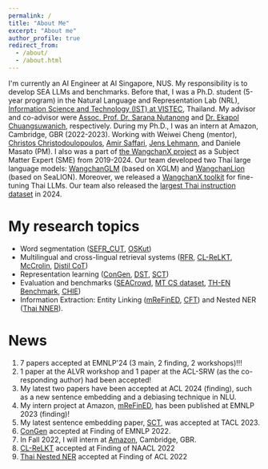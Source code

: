```yaml
---
permalink: /
title: "About Me"
excerpt: "About me"
author_profile: true
redirect_from: 
  - /about/
  - /about.html
---
```


I'm currently an AI Engineer at AI Singapore, NUS. My responsibility is to develop SEA LLMs and benchmarks. Before that, I was a Ph.D. student (5-year program) in the Natural Language and Representation Lab (NRL), [Information Science and Technology (IST) at VISTEC](https://vistec.ist/), Thailand.
My advisor and co-advisor were [Assoc. Prof. Dr. Sarana Nutanong](https://scholar.google.com/citations?user=fEPAC_AAAAAJ&hl=th) and [Dr. Ekapol Chuangsuwanich](https://scholar.google.com/citations?user=ST-jPeYAAAAJ&hl=th), respectively. During my Ph.D., I was an intern at Amazon, Cambridge, GBR (2022-2023). Working with Weiwei Cheng (mentor), [Christos Christodoulopoulos](https://scholar.google.com/citations?user=oZORQtwAAAAJ&hl=en), [Amir Saffari](https://scholar.google.co.uk/citations?user=QJX4mnQAAAAJ&hl=en), [Jens Lehmann](https://scholar.google.com/citations?user=sEaQ5rgAAAAJ&hl=th&oi=ao), and Daniele Masato (PM). I also was a part of [the WangchanX project](https://www.wangchan.ai/home) as a Subject Matter Expert (SME) from 2019-2024. Our team developed two Thai large language models: [WangchanGLM](https://github.com/PyThaiNLP/WangChanGLM) (based on XGLM) and [WangchanLion](https://huggingface.co/airesearch/WangchanLion7B) (based on SeaLION). Moreover, we released a [WangchanX toolkit](https://github.com/vistec-AI/WangchanX) for fine-tuning Thai LLMs. Our team also released the [largest Thai instruction dataset](https://huggingface.co/datasets/airesearch/WangchanThaiInstruct) in 2024.  

My research topics
======
- Word segmentation ([SEFR_CUT](https://www.aclweb.org/anthology/2020.emnlp-main.315/), [OSKut](https://aclanthology.org/2021.findings-acl.86.pdf))
- Multilingual and cross-lingual retrieval systems ([RFR](https://aclanthology.org/2021.findings-emnlp.80/), [CL-ReLKT](https://openreview.net/forum?id=y42xxJ_xx8), [McCrolin](), [Distil CoT]())
- Representation learning ([ConGen](https://aclanthology.org/2022.findings-emnlp.483/), [DST](https://aclanthology.org/2023.acl-short.95.pdf), [SCT](https://direct.mit.edu/tacl/article/doi/10.1162/tacl_a_00620/118714/An-Efficient-Self-Supervised-Cross-View-Training))
- Evaluation and benchmarks ([SEACrowd](https://arxiv.org/abs/2406.10118), [MT CS dataset](), [TH-EN Benchmark](), [CHIE]())
- Information Extraction: Entity Linking ([mReFinED](https://aclanthology.org/2023.findings-emnlp.1007/), [CFT]()) and Nested NER ([Thai NNER](https://aclanthology.org/2022.findings-acl.116/)). 

News
======
1. 7 papers accepted at EMNLP'24 (3 main, 2 finding, 2 workshops)!!! 
2. 1 paper at the ALVR workshop and 1 paper at the ACL-SRW (as the co-responding author) had been accepted! 
3. My latest two papers have been accepted at ACL 2024 (finding), such as a new sentence embedding and a debiasing technique in NLU.
4. My intern project at Amazon, [mReFinED](https://aclanthology.org/2023.findings-emnlp.1007/), has been published at EMNLP 2023 (finding)! 
5. My latest sentence embedding paper, [SCT](https://github.com/mrpeerat/SCT), was accepted at TACL 2023. 
6. [ConGen](https://github.com/KornWtp/ConGen) accepted at Finding of EMNLP 2022.
7. In Fall 2022, I will intern at [Amazon](https://www.amazon.jobs/en/landing_pages/cambridge?base_query=&loc_query=&job_count=10&result_limit=10&sort=relevant&location%5B%5D=cambridge-uk&cache), Cambridge, GBR.
8. [CL-ReLKT](https://openreview.net/pdf?id=SGfeUGXMBZc) accepted at Finding of NAACL 2022
9. [Thai Nested NER](https://aclanthology.org/2022.findings-acl.116/) accepted at Finding of ACL 2022
